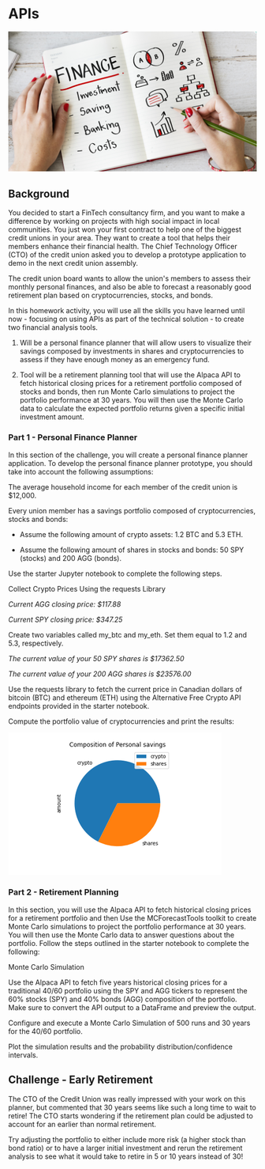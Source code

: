 # APIs

![Planner](financial_planner.jpeg)

## Background
You decided to start a FinTech consultancy firm, and you want to make a difference by working on projects with high social impact in local communities. You just won your first contract to help one of the biggest credit unions in your area. They want to create a tool that helps their members enhance their financial health. The Chief Technology Officer (CTO) of the credit union asked you to develop a prototype application to demo in the next credit union assembly.

The credit union board wants to allow the union's members to assess their monthly personal finances, and also be able to forecast a reasonably good retirement plan based on cryptocurrencies, stocks, and bonds.

In this homework activity, you will use all the skills you have learned until now - focusing on using APIs as part of the technical solution - to create two financial analysis tools.

1.  Will be a personal finance planner that will allow users to visualize their savings composed by investments in shares and cryptocurrencies to assess if they have enough money as an emergency fund.

2. Tool will be a retirement planning tool that will use the Alpaca API to fetch historical closing prices for a retirement portfolio composed of stocks and bonds, then run Monte Carlo simulations to project the portfolio performance at 30 years. You will then use the Monte Carlo data to calculate the expected portfolio returns given a specific initial investment amount.

### Part 1 - Personal Finance Planner

In this section of the challenge, you will create a personal finance planner application. To develop the personal finance planner prototype, you should take into account the following assumptions:

The average household income for each member of the credit union is $12,000.

Every union member has a savings portfolio composed of cryptocurrencies, stocks and bonds:

* Assume the following amount of crypto assets: 1.2 BTC and 5.3 ETH.

* Assume the following amount of shares in stocks and bonds: 50 SPY (stocks) and 200 AGG (bonds).

Use the starter Jupyter notebook to complete the following steps.

Collect Crypto Prices Using the requests Library

*Current AGG closing price: $117.88*

*Current SPY closing price: $347.25*

Create two variables called my_btc and my_eth. Set them equal to 1.2 and 5.3, respectively.

*The current value of your 50 SPY shares is $17362.50*

*The current value of your 200 AGG shares is $23576.00*

Use the requests library to fetch the current price in Canadian dollars of bitcoin (BTC) and ethereum (ETH) using the Alternative Free Crypto API endpoints provided in the starter notebook.

Compute the portfolio value of cryptocurrencies and print the results:

![Savings](savings.png)

### Part 2 - Retirement Planning

In this section, you will use the Alpaca API to fetch historical closing prices for a retirement portfolio and then Use the MCForecastTools toolkit to create Monte Carlo simulations to project the portfolio performance at 30 years. You will then use the Monte Carlo data to answer questions about the portfolio.
Follow the steps outlined in the starter notebook to complete the following:

Monte Carlo Simulation

Use the Alpaca API to fetch five years historical closing prices for a traditional 40/60 portfolio using the SPY and AGG tickers to represent the 60% stocks (SPY) and 40% bonds (AGG) composition of the portfolio. Make sure to convert the API output to a DataFrame and preview the output.

Configure and execute a Monte Carlo Simulation of 500 runs and 30 years for the 40/60 portfolio.

Plot the simulation results and the probability distribution/confidence intervals.

## Challenge - Early Retirement

The CTO of the Credit Union was really impressed with your work on this planner, but commented that 30 years seems like such a long time to wait to retire! The CTO starts wondering if the retirement plan could be adjusted to account for an earlier than normal retirement.

Try adjusting the portfolio to either include more risk (a higher stock than bond ratio) or to have a larger initial investment and rerun the retirement analysis to see what it would take to retire in 5 or 10 years instead of 30!